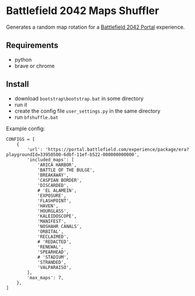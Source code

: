 Battlefield 2042 Maps Shuffler
==============================

Generates a random map rotation for a [Battlefield 2042 Portal](https://portal.battlefield.com) experience.


Requirements
------------

- python
- brave or chrome


Install
-------

- download `bootstrap\bootstrap.bat` in some directory
- run it
- create the config file `user_settings.py` in the same directory
- run `bfshuffle.bat`


Example config:

```
CONFIGS = [
    {
        'url': 'https://portal.battlefield.com/experience/package/era?playgroundId=33950500-6dbf-11ef-b522-000000000000',
        'included_maps': [
            'ARICA HARBOR',
            'BATTLE OF THE BULGE',
            'BREAKAWAY',
            'CASPIAN BORDER',
            'DISCARDED',
            # 'EL ALAMEIN',
            'EXPOSURE',
            'FLASHPOINT',
            'HAVEN',
            'HOURGLASS',
            'KALEIDOSCOPE',
            'MANIFEST',
            'NOSHAHR CANALS',
            'ORBITAL',
            'RECLAIMED',
            # 'REDACTED',
            'RENEWAL',
            'SPEARHEAD',
            # 'STADIUM',
            'STRANDED',
            'VALPARAISO',
        ],
        'max_maps': 7,
    },
]
```
